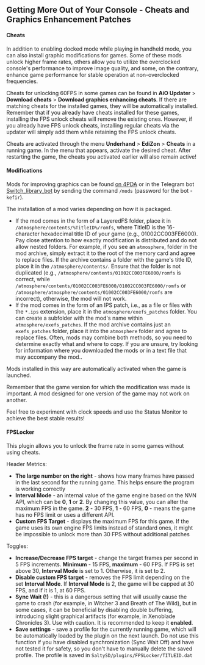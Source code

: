 ## Getting More Out of Your Console - Cheats and Graphics Enhancement Patches 

#### Cheats 

In addition to enabling docked mode while playing in handheld mode, you can also install graphic modifications for games. Some of these mods unlock higher frame rates, others allow you to utilize the overclocked console's performance to improve image quality, and some, on the contrary, enhance game performance for stable operation at non-overclocked frequencies. 

Cheats for unlocking 60FPS in some games can be found in **AiO Updater** > **Download cheats** > **Download graphics enhancing cheats**. If there are matching cheats for the installed games, they will be automatically installed. Remember that if you already have cheats installed for these games, installing the FPS unlock cheats will remove the existing ones. However, if you already have FPS unlock cheats, installing regular cheats via the updater will simply add them while retaining the FPS unlock cheats.

Cheats are activated through the menu **Underhand** > **EdiZon** > **Cheats** in a running game. In the menu that appears, activate the desired cheat. After restarting the game, the cheats you activated earlier will also remain active!

#### Modifications 

Mods for improving graphics can be found [on 4PDA](https://4pda.to/forum/index.php?act=findpost&pid=81825647&anchor=Spoil-81825647-8) or in the Telegram bot [Switch_library_bot](https://t.me/Switch_library_bot)  by sending the command `/mods` (password for the bot - `kefir`).

The installation of a mod varies depending on how it is packaged. 

* If the mod comes in the form of a LayeredFS folder, place it in `/atmosphere/contents/%TitleID%/romfs`, where TitleID is the 16-character hexadecimal title ID of your game (e.g., 01002CC003FE6000). Pay close attention to how exactly modification is distributed and do not allow nested folders. For example, if you see an `atmosphere`, folder in the mod archive, simply extract it to the root of the memory card and agree to replace files. If the archive contains a folder with the game's title ID, place it in the `/atmosphere/contents/`. Ensure that the folder is not duplicated (e.g., `/atmosphere/contents/01002CC003FE6000/romfs` is correct, while `/atmosphere/contents/01002CC003FE6000/01002CC003FE6000/romfs` or `/atmosphere/atmosphere/contents/01002CC003FE6000/romfs` are incorrect), otherwise, the mod will not work. 
* If the mod comes in the form of an IPS patch, i.e., as a file or files with the `*.ips` extension, place it in the `atmosphere/exefs_patches` folder. You can create a subfolder with the mod's name within `atmosphere/exefs_patches`. If the mod archive contains just an `exefs_patches` folder, place it into the `atmosphere` folder and agree to replace files. Often, mods may combine both methods, so you need to determine exactly what and where to copy.  If you are unsure, try looking for information where you downloaded the mods or in a text file that may accompany the mod.. 

Mods installed in this way are automatically activated when the game is launched. 

Remember that the game version for which the modification was made is important. A mod designed for one version of the game may not work on another. 

Feel free to experiment with clock speeds and use the Status Monitor to achieve the best stable results!

#### FPSLocker

This plugin allows you to unlock the frame rate in some games without using cheats. 

Header Metrics: 
* **The large number on the right** - shows how many frames have passed in the last second for the running game. This helps ensure the program is working correctly
* **Interval Mode** - an internal value of the game engine based on the NVN API, which can be **0**, **1** or ****2****. By changing this value, you can alter the maximum FPS in the game. **2** - 30 FPS, **1** - 60 FPS, **0** - means the game has no FPS limit or uses a different API. 
* **Custom FPS Target** - displays the maximum FPS for this game. If the game uses its own engine FPS limits instead of standard ones, it might be impossible to unlock more than 30 FPS without additional patches

Toggles:
* **Increase/Decrease FPS target** -  change the target frames per second in 5 FPS increments. **Minimum** - 15 FPS, **maximum** - 60 FPS. If FPS is set above 30, **Interval Mode** is set to 1. Otherwise, it is set to 2.
* **Disable custom FPS target** - removes the FPS limit depending on the set **Interval Mode**. If **Interval Mode** is 2, the game will be capped at 30 FPS, and if it is 1, at 60 FPS. 
* **Sync Wait (!)** - this is a dangerous setting that will usually cause the game to crash (for example, in Witcher 3 and Breath of The Wild), but in some cases, it can be beneficial by disabling double buffering, introducing slight graphical artifacts (for example, in Xenoblade Chronicles 3). Use with caution. It is recommended to keep it **enabled**.
* **Save settings** -  save a profile for the currently running game, which will be automatically loaded by the plugin on the next launch. Do not use this function if you have disabled synchronization (Sync Wait Off) and have not tested it for safety, so you don't have to manually delete the saved profile. The profile is saved in `SaltySD/plugins/FPSLocker/TITLEID.dat`

